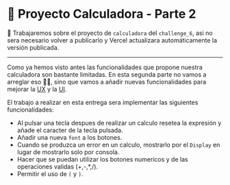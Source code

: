# :construction: Proyecto Calculadora - Parte 2

:memo: Trabajaremos sobre el proyecto de ``calculadora`` del ``challenge_6``, asi no sera necesario volver a publicarlo y Vercel actualizara automáticamente la versión publicada.

---

Como ya hemos visto antes las funcionalidades que propone nuestra calculadora son bastante limitadas. En esta segunda parte no vamos a arreglar eso :clown_face::clown_face:, sino que vamos a añadir nuevas funcionalidades para mejorar la [UX](https://en.wikipedia.org/wiki/User_experience) y la [UI](https://en.wikipedia.org/wiki/User_interface).

El trabajo a realizar en esta entrega sera implementar las siguientes funcionalidades:

- Al pulsar una tecla despues de realizar un calculo resetea la expresión y añade el caracter de la tecla pulsada.
- Añadir una nueva `font` a los botones.
- Cuando se produzca un error en un calculo, mostrarlo por el `Display` en lugar de mostrarlo solo por consola.
- Hacer que se puedan utilizar los botones numericos y de las operaciones validas (+,-,*,/).
- Permitir el uso de ` ( ` y ` ) `.